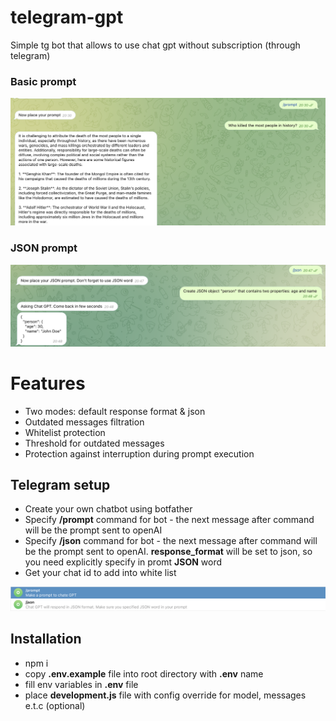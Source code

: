 # telegram-gpt
Simple tg bot that allows to use chat gpt without subscription (through telegram)

### Basic prompt 
![Basic prompt](./static/prompt.png)
### JSON prompt
![Alt Text](./static/json.png)

# Features
* Two modes: default response format & json
* Outdated messages filtration
* Whitelist protection
* Threshold for outdated messages
* Protection against interruption during prompt execution

## Telegram setup
* Create your own chatbot using botfather
* Specify **/prompt** command for bot - the next message after command will be the prompt sent to openAI
* Specify **/json** command for bot - the next message after command will be the prompt sent to openAI. **response_format** will be set to json, so you need explicitly specify in promt **JSON** word
* Get your chat id to add into white list

![Alt Text](./static/commands.png)

## Installation
* npm i
* copy **.env.example** file into root directory with **.env** name
* fill env variables in **.env** file
* place **development.js** file with config override for model, messages e.t.c (optional)